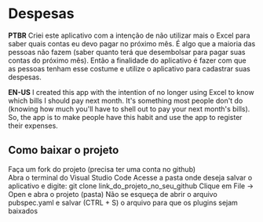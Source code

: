 # Despesas

**PTBR**
Criei este aplicativo com a intenção de não utilizar mais o Excel para saber quais contas eu devo pagar no próximo mês.
É algo que a maioria das pessoas não fazem (saber quanto terá que desembolsar para pagar suas contas do próximo mês). Então a finalidade do aplicativo é fazer com que as pessoas tenham esse costume e utilize o aplicativo para cadastrar suas despesas.

**EN-US**
I created this app with the intention of no longer using Excel to know which bills I should pay next month.
It's something most people don't do (knowing how much you'll have to shell out to pay your next month's bills). So, the app is to make people have this habit and use the app to register their expenses.

## Como baixar o projeto

Faça um fork do projeto (precisa ter uma conta no github)<br>
Abra o terminal do Visual Studio Code
Acesse a pasta onde deseja salvar o aplicativo e digite: git clone link_do_projeto_no_seu_github
Clique em File -> Open e abra o projeto (pasta)
Não se esqueça de abrir o arquivo pubspec.yaml e salvar (CTRL + S) o arquivo para que os plugins sejam baixados


